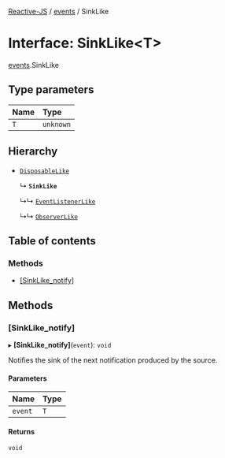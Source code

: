 [Reactive-JS](../README.md) / [events](../modules/events.md) / SinkLike

# Interface: SinkLike<T\>

[events](../modules/events.md).SinkLike

## Type parameters

| Name | Type |
| :------ | :------ |
| `T` | `unknown` |

## Hierarchy

- [`DisposableLike`](utils.DisposableLike.md)

  ↳ **`SinkLike`**

  ↳↳ [`EventListenerLike`](events.EventListenerLike.md)

  ↳↳ [`ObserverLike`](rx.ObserverLike.md)

## Table of contents

### Methods

- [[SinkLike\_notify]](events.SinkLike.md#[sinklike_notify])

## Methods

### [SinkLike\_notify]

▸ **[SinkLike_notify]**(`event`): `void`

Notifies the sink of the next notification produced by the source.

#### Parameters

| Name | Type |
| :------ | :------ |
| `event` | `T` |

#### Returns

`void`
